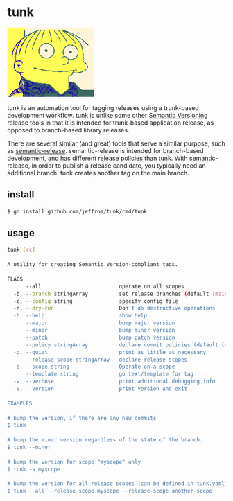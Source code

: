 # tunk

![tunk logo](tunk.png)

tunk is an automation tool for tagging releases using a trunk-based development workflow. tunk is unlike some other [Semantic Versioning](https://semver.org/) release tools in that it is intended for trunk-based application release, as opposed to branch-based library releases.

There are several similar (and great) tools that serve a similar purpose, such as [semantic-release](https://github.com/semantic-release/semantic-release). semantic-release is intended for branch-based development, and has different release policies than tunk. With semantic-release, in order to publish a release candidate, you typically need an additional branch. tunk creates another tag on the main branch.

## install

```bash
$ go install github.com/jeffrom/tunk/cmd/tunk
```

## usage

```bash
tunk [rc]

A utility for creating Semantic Version-compliant tags.

FLAGS
      --all                         operate on all scopes
  -b, --branch stringArray          set release branches (default [main,master])
  -c, --config string               specify config file
  -n, --dry-run                     Don't do destructive operations
  -h, --help                        show help
      --major                       bump major version
      --minor                       bump minor version
      --patch                       bump patch version
      --policy stringArray          declare commit policies (default [conventional-lax,lax])
  -q, --quiet                       print as little as necessary
      --release-scope stringArray   declare release scopes
  -s, --scope string                Operate on a scope
      --template string             go text/template for tag
  -v, --verbose                     print additional debugging info
  -V, --version                     print version and exit

EXAMPLES

# bump the version, if there are any new commits
$ tunk

# bump the minor version regardless of the state of the branch.
$ tunk --minor

# bump the version for scope "myscope" only
$ tunk -s myscope

# bump the version for all release scopes (can be defined in tunk.yaml)
$ tunk --all --release-scope myscope --release-scope another-scope
```
